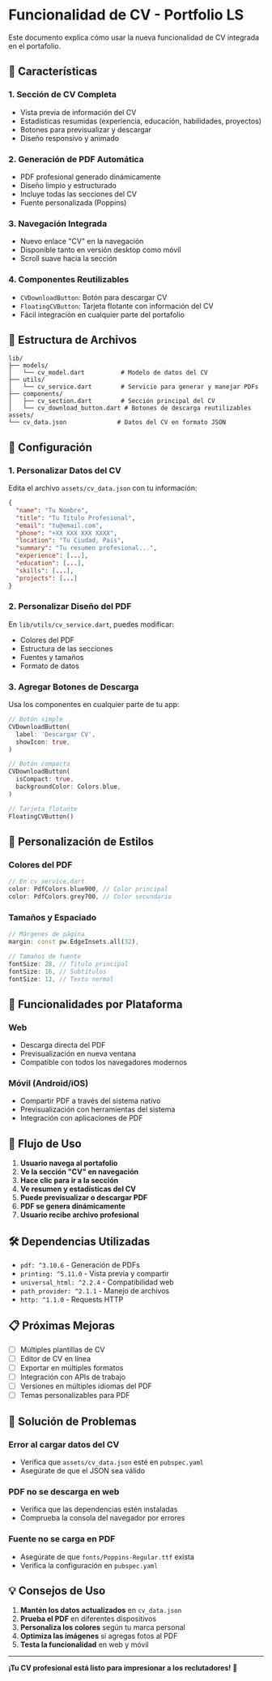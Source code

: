 # Funcionalidad de CV - Portfolio LS

Este documento explica cómo usar la nueva funcionalidad de CV integrada en el portafolio.

## 🎯 Características

### 1. **Sección de CV Completa**

- Vista previa de información del CV
- Estadísticas resumidas (experiencia, educación, habilidades, proyectos)
- Botones para previsualizar y descargar
- Diseño responsivo y animado

### 2. **Generación de PDF Automática**

- PDF profesional generado dinámicamente
- Diseño limpio y estructurado
- Incluye todas las secciones del CV
- Fuente personalizada (Poppins)

### 3. **Navegación Integrada**

- Nuevo enlace "CV" en la navegación
- Disponible tanto en versión desktop como móvil
- Scroll suave hacia la sección

### 4. **Componentes Reutilizables**

- `CVDownloadButton`: Botón para descargar CV
- `FloatingCVButton`: Tarjeta flotante con información del CV
- Fácil integración en cualquier parte del portafolio

## 📁 Estructura de Archivos

```
lib/
├── models/
│   └── cv_model.dart          # Modelo de datos del CV
├── utils/
│   └── cv_service.dart        # Servicio para generar y manejar PDFs
├── components/
│   ├── cv_section.dart        # Sección principal del CV
│   └── cv_download_button.dart # Botones de descarga reutilizables
assets/
└── cv_data.json              # Datos del CV en formato JSON
```

## 🔧 Configuración

### 1. **Personalizar Datos del CV**

Edita el archivo `assets/cv_data.json` con tu información:

```json
{
  "name": "Tu Nombre",
  "title": "Tu Título Profesional",
  "email": "tu@email.com",
  "phone": "+XX XXX XXX XXXX",
  "location": "Tu Ciudad, País",
  "summary": "Tu resumen profesional...",
  "experience": [...],
  "education": [...],
  "skills": [...],
  "projects": [...]
}
```

### 2. **Personalizar Diseño del PDF**

En `lib/utils/cv_service.dart`, puedes modificar:

- Colores del PDF
- Estructura de las secciones
- Fuentes y tamaños
- Formato de datos

### 3. **Agregar Botones de Descarga**

Usa los componentes en cualquier parte de tu app:

```dart
// Botón simple
CVDownloadButton(
  label: 'Descargar CV',
  showIcon: true,
)

// Botón compacto
CVDownloadButton(
  isCompact: true,
  backgroundColor: Colors.blue,
)

// Tarjeta flotante
FloatingCVButton()
```

## 🎨 Personalización de Estilos

### Colores del PDF

```dart
// En cv_service.dart
color: PdfColors.blue900, // Color principal
color: PdfColors.grey700, // Color secundario
```

### Tamaños y Espaciado

```dart
// Márgenes de página
margin: const pw.EdgeInsets.all(32),

// Tamaños de fuente
fontSize: 28, // Título principal
fontSize: 16, // Subtítulos
fontSize: 12, // Texto normal
```

## 📱 Funcionalidades por Plataforma

### Web

- Descarga directa del PDF
- Previsualización en nueva ventana
- Compatible con todos los navegadores modernos

### Móvil (Android/iOS)

- Compartir PDF a través del sistema nativo
- Previsualización con herramientas del sistema
- Integración con aplicaciones de PDF

## 🔄 Flujo de Uso

1. **Usuario navega al portafolio**
2. **Ve la sección "CV" en navegación**
3. **Hace clic para ir a la sección**
4. **Ve resumen y estadísticas del CV**
5. **Puede previsualizar o descargar PDF**
6. **PDF se genera dinámicamente**
7. **Usuario recibe archivo profesional**

## 🛠️ Dependencias Utilizadas

- `pdf: ^3.10.6` - Generación de PDFs
- `printing: ^5.11.0` - Vista previa y compartir
- `universal_html: ^2.2.4` - Compatibilidad web
- `path_provider: ^2.1.1` - Manejo de archivos
- `http: ^1.1.0` - Requests HTTP

## 📋 Próximas Mejoras

- [ ] Múltiples plantillas de CV
- [ ] Editor de CV en línea
- [ ] Exportar en múltiples formatos
- [ ] Integración con APIs de trabajo
- [ ] Versiones en múltiples idiomas del PDF
- [ ] Temas personalizables para PDF

## 🐛 Solución de Problemas

### Error al cargar datos del CV

- Verifica que `assets/cv_data.json` esté en `pubspec.yaml`
- Asegúrate de que el JSON sea válido

### PDF no se descarga en web

- Verifica que las dependencias estén instaladas
- Comprueba la consola del navegador por errores

### Fuente no se carga en PDF

- Asegúrate de que `fonts/Poppins-Regular.ttf` exista
- Verifica la configuración en `pubspec.yaml`

## 💡 Consejos de Uso

1. **Mantén los datos actualizados** en `cv_data.json`
2. **Prueba el PDF** en diferentes dispositivos
3. **Personaliza los colores** según tu marca personal
4. **Optimiza las imágenes** si agregas fotos al PDF
5. **Testa la funcionalidad** en web y móvil

---

**¡Tu CV profesional está listo para impresionar a los reclutadores! 🚀**
